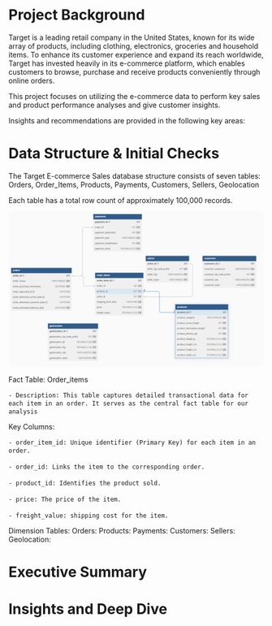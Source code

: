 # Project Background

Target is a leading retail company in the United States, known for its wide array of products, including clothing, electronics, groceries and household items. To enhance its customer experience and expand its reach worldwide, Target has invested heavily in its e-commerce platform, which enables customers to browse, purchase and receive products conveniently through online orders.

This project focuses on utilizing the e-commerce data to perform key sales and product performance analyses and give customer insights.

Insights and recommendations are provided in the following key areas:




# Data Structure & Initial Checks

The Target E-commerce Sales database structure consists of seven tables: Orders, Order_Items, Products, Payments, Customers, Sellers, Geolocation

Each table has a total row count of approximately 100,000 records.

<img width="1080" alt="Target ERD Diagram" src="https://github.com/JevaughnNewman/Target-E-Commerce-Sales-Data-Project/blob/52db85a0e08683a076ff188a6593d4d4ef174f9d/Target%20ERD%20Diagram.png">



Fact Table: Order_items
    
    - Description: This table captures detailed transactional data for each item in an order. It serves as the central fact table for our analysis
  
  Key Columns: 
    
    - order_item_id: Unique identifier (Primary Key) for each item in an order.
    
    - order_id: Links the item to the corresponding order.
    
    - product_id: Identifies the product sold.
    
    - price: The price of the item.
    
    - freight_value: shipping cost for the item.

Dimension Tables: 
  Orders: 
  Products: 
  Payments: 
  Customers: 
  Sellers:
  Geolocation:



# Executive Summary




# Insights and Deep Dive
